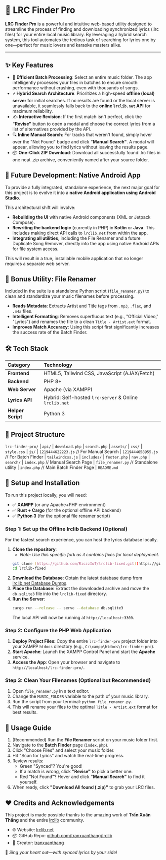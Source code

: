 # 🎵 LRC Finder Pro

**LRC Finder Pro** is a powerful and intuitive web-based utility designed to streamline the process of finding and downloading synchronized lyrics (.lrc files) for your entire local music library. By leveraging a hybrid search system, this tool automates the tedious task of searching for lyrics one by one—perfect for music lovers and karaoke masters alike.

---

## ✨ Key Features

* 📂 **Efficient Batch Processing**: Select an entire music folder. The app intelligently processes your files in batches to ensure smooth performance without crashing, even with thousands of songs.
* ⚡ **Hybrid Search Architecture**: Prioritizes a high-speed **offline (local) server** for initial searches. If no results are found or the local server is unavailable, it seamlessly falls back to the **online `lrclib.net` API** for maximum reliability.
* ✍️ **Interactive Revision**: If the first match isn't perfect, click the **"Revise"** button to open a modal and choose the correct lyrics from a list of alternatives provided by the API.
* 🔍 **Inline Manual Search**: For tracks that weren't found, simply hover over the "Not Found" badge and click **"Manual Search"**. A modal will appear, allowing you to find lyrics without leaving the results page.
* 📦 **One-Click ZIP Download**: Download all successfully found .lrc files in one neat .zip archive, conveniently named after your source folder.

## 🚀 Future Development: Native Android App

To provide a fully integrated, standalone experience, the next major goal for this project is to evolve it into a **native Android application using Android Studio**.

This architectural shift will involve:
* **Rebuilding the UI** with native Android components (XML or Jetpack Compose).
* **Rewriting the backend logic** (currently in PHP) in **Kotlin** or **Java**. This includes making direct API calls to `lrclib.net` from within the app.
* **Integrating all utilities**, including the File Renamer and a future Duplicate Song Remover, directly into the app using native Android APIs for file system access.

This will result in a true, installable mobile application that no longer requires a separate web server.

## 🐍 Bonus Utility: File Renamer

Included in the suite is a standalone Python script (`file_renamer.py`) to clean and standardize your music filenames before processing.

* **Reads Metadata**: Extracts Artist and Title tags from `.mp3`, `.flac`, and `.m4a` files.
* **Intelligent Formatting**: Removes superfluous text (e.g., "Official Video," "Lyrics") and renames the file to a clean `Title - Artist.ext` format.
* **Improves Match Accuracy**: Using this script first significantly increases the success rate of the Batch Finder.

## 🛠️ Tech Stack

| Category      | Technology                                             |
| :------------ | :----------------------------------------------------- |
| **Frontend** | HTML5, Tailwind CSS, JavaScript (AJAX/Fetch)           |
| **Backend** | PHP 8+                                                 |
| **Web Server**| Apache (via XAMPP)                                     |
| **Lyrics API**| Hybrid: Self-hosted `lrc-server` & Online `lrclib.net` |
| **Helper Script**| Python 3                                            |

## 📁 Project Structure
`lrc-finder-pro/` | `api/` | `download.php` | `search.php` | `assets/` | `css/` | `style.css` | `js/` | `1219444622223.js` // For Manual Search | `1219444658955.js` // For Batch Finder | `tailwindcss.js` | `includes/` | `footer.php` | `nav.php` | `search/` | `index.php` // Manual Search Page | `file_renamer.py` // Standalone utility | `index.php` // Main Batch Finder Page | `README.md`

## 🚀 Setup and Installation

To run this project locally, you will need:
* ✅ **XAMPP** (or any Apache+PHP environment)
* ✅ **Rust + Cargo** (for the optional offline API backend)
* ✅ **Python 3** (for the optional file renamer script)

### Step 1: Set up the Offline lrclib Backend (Optional)

For the fastest search experience, you can host the lyrics database locally.

1.  **Clone the repository**:
    * *Note: Use this specific fork as it contains fixes for local deployment.*
    ```bash
    git clone [https://github.com/RiczzIoT/lrclib-fixed.git](https://github.com/RiczzIoT/lrclib-fixed.git)
    cd lrclib-fixed
    ```
2.  **Download the Database**: Obtain the latest database dump from [lrclib.net Database Dumps]([https://db-dumps.lrclib.net/](https://db-dumps.lrclib.net/lrclib-db-dump-20250718T081344Z.sqlite3.gz)).
3.  **Place the Database**: Extract the downloaded archive and move the `db.sqlite3` file into the `lrclib-fixed` directory.
4.  **Run the Server**:
    ```bash
    cargo run --release -- serve --database db.sqlite3
    ```
    The local API will now be running at `http://localhost:3300`.

### Step 2: Configure the PHP Web Application

1.  **Deploy Project Files**: Copy the entire `lrc-finder-pro` project folder into your XAMPP `htdocs` directory (e.g., `C:\xampp\htdocs\lrc-finder-pro`).
2.  **Start Apache**: Launch the XAMPP Control Panel and start the **Apache** service.
3.  **Access the App**: Open your browser and navigate to `http://localhost/lrc-finder-pro/`.

### Step 3: Clean Your Filenames (Optional but Recommended)

1.  Open `file_renamer.py` in a text editor.
2.  Change the `MUSIC_FOLDER` variable to the path of your music library.
3.  Run the script from your terminal: `python file_renamer.py`.
4.  This will rename your files to the optimal `Title - Artist.ext` format for best results.

## 📖 Usage Guide

1.  (Recommended) Run the **File Renamer** script on your music folder first.
2.  Navigate to the **Batch Finder** page (`index.php`).
3.  Click "Choose Files" and select your music folder.
4.  Hit "Scan for Lyrics" and watch the real-time progress.
5.  Review results:
    * Green "Synced"? You're good!
    * If a match is wrong, click **"Revise"** to pick a better one.
    * Red "Not Found"? Hover and click **"Manual Search"** to find it yourself.
6.  When ready, click **"Download All found (.zip)"** to grab your LRC files.

## ❤️ Credits and Acknowledgements

This project is made possible thanks to the amazing work of **Trần Xuân Thắng** and the entire [lrclib](https://github.com/tranxuanthang/lrclib) community.

* 🌐 Website: [lrclib.net](https://lrclib.net/)
* 📦 GitHub Repo: [github.com/tranxuanthang/lrclib](https://github.com/tranxuanthang/lrclib)
* 👤 Creator: [tranxuanthang](https://github.com/tranxuanthang)

🎤 *Sing your heart out—with synced lyrics by your side!*
